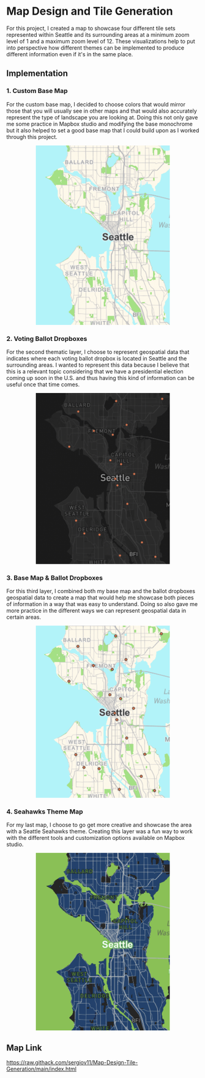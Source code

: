 # Map Design and Tile Generation
For this project, I created a map to showcase four different tile sets represented within Seattle and its surrounding areas at a minimum zoom level of 1 and a maximum zoom level of 12. These visualizations help to put into perspective how different themes can be implemented to produce different information even if it's in the same place.

## Implementation
### 1. Custom Base Map
For the custom base map, I decided to choose colors that would mirror those that you will usually see in other maps and that would also accurately represent the type of landscape you are looking at. Doing this not only gave me some practice in Mapbox studio and modifying the base monochrome but it also helped to set a good base map that I could build upon as I worked through this project.

<div style="text-align:center">
    <img src="img/map1.png" alt="Custom Base Map" width="350">
</div>

### 2. Voting Ballot Dropboxes
For the second thematic layer, I choose to represent geospatial data that indicates where each voting ballot dropbox is located in Seattle and the surrounding areas. I wanted to represent this data because I believe that this is a relevant topic considering that we have a presidential election coming up soon in the U.S. and thus having this kind of information can be useful once that time comes.

<div style="text-align:center">
    <img src="img/map4.png" alt="Voting Ballot Dropboxes" width="350">
</div>

### 3. Base Map & Ballot Dropboxes
For this third layer, I combined both my base map and the ballot dropboxes geospatial data to create a map that would help me showcase both pieces of information in a way that was easy to understand. Doing so also gave me more practice in the different ways we can represent geospatial data in certain areas.

<div style="text-align:center">
    <img src="img/map3.png" alt="Base Map & Ballot Dropboxes" width="350">
</div>

### 4. Seahawks Theme Map
For my last map, I choose to go get more creative and showcase the area with a Seattle Seahawks theme. Creating this layer was a fun way to work with the different tools and customization options available on Mapbox studio.

<div style="text-align:center">
    <img src="img/map2.png" alt="Seahawks Theme" width="350">
</div>

## Map Link
https://raw.githack.com/sergiov11/Map-Design-Tile-Generation/main/index.html